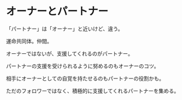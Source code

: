 # オーナーとパートナー

「パートナー」は「オーナー」と近いけど、違う。

運命共同体。仲間。

オーナーではないが、支援してくれるのがパートナー。

パートナーの支援を受けられるように努めるのもオーナーのコツ。

相手にオーナーとしての自覚を持たせるのもパートナーの役割かも。

ただのフォロワーではなく、積極的に支援してくれるパートナーを集める。

